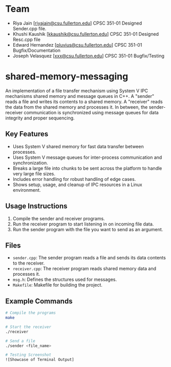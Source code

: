 # Team
- Riya Jain [riyajain@csu.fullerton.edu] CPSC 351-01 Designed Sender.cpp file.
- Khushi Kaushik [kkaushik@csu.fullerton.edu] CPSC 351-01 Designed Resc.cpp file
- Edward Hernandez [pluvius@csu.fullerton.edu] CPSC 351-01 Bugfix/Documentation
- Joseph Velasquez [xxx@csu.fullerton.edu] CPSC 351-01 Bugfix/Testing
# shared-memory-messaging

An implementation of a file transfer mechanism using System V IPC mechanisms shared memory and message queues in C++. A "sender" reads a file and writes its contents to a shared memory. A "receiver" reads the data from the shared memory and processes it. In between, the sender-receiver communication is synchronized using message queues for data integrity and proper sequencing.

## Key Features
- Uses System V shared memory for fast data transfer between processes.
- Uses System V message queues for inter-process communication and synchronization.
- Breaks a large file into chunks to be sent across the platform to handle very large file sizes.
- Includes error handling for robust handling of edge cases.
- Shows setup, usage, and cleanup of IPC resources in a Linux environment.

## Usage Instructions
1. Compile the sender and receiver programs.
2. Run the receiver program to start listening in on incoming file data.
3. Run the sender program with the file you want to send as an argument.

## Files
- `sender.cpp`: The sender program reads a file and sends its data contents to the receiver.
- `receiver.cpp`: The receiver program reads shared memory data and processes it.
- `msg.h`: Defines the structures used for messages.
- `Makefile`: Makefile for building the project.

## Example Commands
```sh
# Compile the programs
make

# Start the receiver
./receiver

# Send a file
./sender <file_name>

# Testing Screenshot
![Showcase of Terminal Output]
